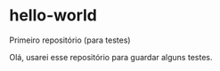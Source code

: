 # hello-world
Primeiro repositório (para testes)

Olá, usarei esse repositório para guardar alguns testes.
